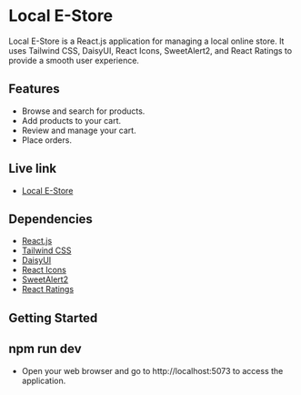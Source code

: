 # Local E-Store

Local E-Store is a React.js application for managing a local online store. It uses Tailwind CSS, DaisyUI, React Icons, SweetAlert2, and React Ratings to provide a smooth user experience.

## Features

- Browse and search for products.
- Add products to your cart.
- Review and manage your cart.
- Place orders.

## Live link

- [Local E-Store](https://sweet-cendol-7624b3.netlify.app/)

## Dependencies

- [React.js](https://reactjs.org/)
- [Tailwind CSS](https://tailwindcss.com/)
- [DaisyUI](https://daisyui.com/)
- [React Icons](https://react-icons.github.io/react-icons/)
- [SweetAlert2](https://sweetalert2.github.io/)
- [React Ratings](https://www.npmjs.com/package/react-ratings)

## Getting Started

## npm run dev

- Open your web browser and go to http://localhost:5073 to access the application.

```

```
